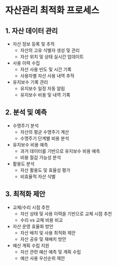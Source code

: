 # 자산관리 최적화 프로세스

## 1. 자산 데이터 관리
- 자산 정보 등록 및 추적
  - 자산의 고유 식별자 생성 및 관리
  - 자산 위치 및 상태 실시간 업데이트
- 사용 이력 수집
  - 자산 사용 빈도 및 시간 기록
  - 사용자별 자산 사용 내역 추적
- 유지보수 기록 관리
  - 유지보수 일정 자동 알림
  - 유지보수 비용 및 내역 기록

## 2. 분석 및 예측
- 수명주기 분석
  - 자산의 평균 수명주기 계산
  - 수명주기 단계별 비용 분석
- 유지보수 비용 예측
  - 과거 데이터를 기반으로 유지보수 비용 예측
  - 비용 절감 가능성 분석
- 활용도 분석
  - 자산 활용도 및 효율성 평가
  - 비효율적 자산 식별

## 3. 최적화 제안
- 교체/수리 시점 추천
  - 자산 상태 및 사용 이력을 기반으로 교체 시점 추천
  - 수리 vs 교체 비용 비교
- 자산 운영 효율화 방안
  - 자산 배치 및 사용 최적화 제안
  - 자산 공유 및 재배치 방안
- 예산 계획 수립 지원
  - 자산 관련 예산 예측 및 계획 수립
  - 예산 사용 우선순위 제안